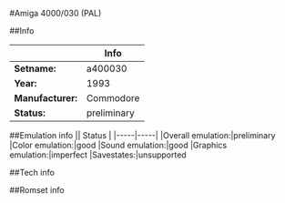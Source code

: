 #Amiga 4000/030 (PAL)

##Info

||Info|
|-----|-----|
|**Setname:**|a400030
|**Year:**|1993
|**Manufacturer:**|Commodore
|**Status:**|preliminary

##Emulation info
|| Status |
|-----|-----|
|Overall emulation:|preliminary
|Color emulation:|good
|Sound emulation:|good
|Graphics emulation:|imperfect
|Savestates:|unsupported

##Tech info

##Romset info

<!--- START OF EDITED COMMENT DO NOT TOUCH TEXT ABOVE-->
